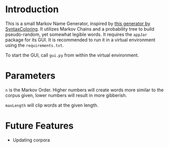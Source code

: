 # Introduction

This is a small Markov Name Generator, inspired by [this generator by SyntaxColoring](http://max.marrone.nyc/Markov-Word-Generator/). It utilizes Markov Chains and a probability tree to build pseudo-random, yet somewhat legible words. It requires the `appJar` package for its GUI.
It is recommended to run it in a virtual environment using the `requirements.txt`.

To start the GUI, call `gui.py` from within the virtual environment.

# Parameters

`n` is the Markov Order. Higher numbers will create words more similar to the corpus given, lower numbers will result in more gibberish.

`maxLength` will clip words at the given length.

# Future Features
* Updating corpora
